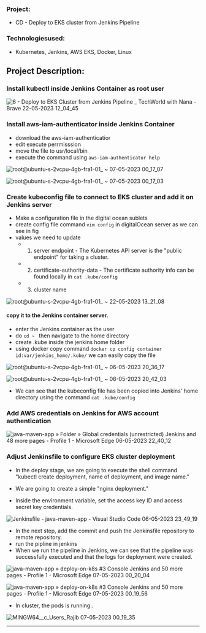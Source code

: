 ### Project:
* CD - Deploy to EKS cluster from Jenkins Pipeline 
### Technologiesused: 
* Kubernetes, Jenkins, AWS EKS, Docker, Linux 
## Project Description:

### Install kubectl inside Jenkins Container as root user


![6 - Deploy to EKS Cluster from Jenkins Pipeline _ TechWorld with Nana - Brave 22-05-2023 12_04_45](https://github.com/Rajib-Mardi/Kubernetes-on-AWS-EKS/assets/96679708/6f8569d8-aa8c-403a-aa63-9ed135a320dd)


### Install aws-iam-authenticator inside Jenkins Container
* download the aws-iam-authenticatior
* edit execute perrmisssion
* move the file to usr/local/bin
* execute the command using ```aws-iam-authenticator help```

![root@ubuntu-s-2vcpu-4gb-fra1-01_ ~ 07-05-2023 00_17_07](https://github.com/Rajib-Mardi/Kubernetes-on-AWS-EKS/assets/96679708/05d434bc-885f-4f25-9d1a-d8b67aeb6c11)


![root@ubuntu-s-2vcpu-4gb-fra1-01_ ~ 07-05-2023 00_17_03](https://github.com/Rajib-Mardi/Kubernetes-on-AWS-EKS/assets/96679708/950e9368-4511-46fc-b2cb-92412ca92994)


### Create kubeconfig file to connect to EKS cluster and add it on Jenkins server

* Make a configuration file in the digital ocean sublets 
* create config file command ```vim config``` in digitalOcean server as we can see in fig
* values we need to update
   * 1.  server endpoint - The Kubernetes API server is the "public endpoint" for taking a cluster.
   * 2. certificate-authority-data - The certificate authority info can be found locally in ```cat .kube/config ```
   * 3. cluster name


![root@ubuntu-s-2vcpu-4gb-fra1-01_ ~ 22-05-2023 13_21_08](https://github.com/Rajib-Mardi/Kubernetes-on-AWS-EKS/assets/96679708/e473e0a6-e962-4d2f-88d2-3a2f864c55f6)


####  copy it to the Jenkins container server.

* enter the Jenkins container as the user
* do ```cd ~ ``` then navigate to the home directory
* create .kube inside the jenkins home folder
* using docker copy command ``` docker cp config container id:var/jenkins_home/.kube/ ``` we can easily copy  the file

![root@ubuntu-s-2vcpu-4gb-fra1-01_ ~ 06-05-2023 20_36_17](https://github.com/Rajib-Mardi/Kubernetes-on-AWS-EKS/assets/96679708/99c4d885-fb15-4521-b389-31f8c0872214)

![root@ubuntu-s-2vcpu-4gb-fra1-01_ ~ 06-05-2023 20_42_03](https://github.com/Rajib-Mardi/Kubernetes-on-AWS-EKS/assets/96679708/ebe21fd3-cdeb-442f-8330-747641f00559)


* We can see that the kubeconfig file has been copied into Jenkins' home directory using the command ``` cat .kube/config  ```

### Add AWS credentials on Jenkins for AWS account authentication

 ![java-maven-app » Folder » Global credentials (unrestricted)  Jenkins  and 48 more pages - Profile 1 - Microsoft​ Edge 06-05-2023 22_40_12](https://github.com/Rajib-Mardi/Kubernetes-on-AWS-EKS/assets/96679708/68febc48-2c42-469d-9512-e74c61da18d8)


### Adjust Jenkinsfile to configure EKS cluster deployment 

* In the deploy stage, we are going to execute the shell command "kubectl create deployment, name of deployment, and image name."
* We are going to create a simple "nginx deployment."

* Inside the environment variable, set the access key ID and access secret key credentials.

![Jenkinsfile - java-maven-app - Visual Studio Code 06-05-2023 23_49_19](https://github.com/Rajib-Mardi/Kubernetes-on-AWS-EKS/assets/96679708/3b22d3f7-9fa8-4122-bc88-699455388ed2)

 
 
  * In the next step, add the commit and push the Jenkinsfile repository to remote repository.
* run the pipline in jenkins
* When we run the pipeline in Jenkins, we can see that the pipeline was successfully executed and that the logs for deployment were created.

![java-maven-app » deploy-on-k8s #3 Console  Jenkins  and 50 more pages - Profile 1 - Microsoft​ Edge 07-05-2023 00_20_04](https://github.com/Rajib-Mardi/Kubernetes-on-AWS-EKS/assets/96679708/2004f8c5-05a1-4c6e-891f-cb0dac7ba6d1)


![java-maven-app » deploy-on-k8s #3 Console  Jenkins  and 50 more pages - Profile 1 - Microsoft​ Edge 07-05-2023 00_19_56](https://github.com/Rajib-Mardi/Kubernetes-on-AWS-EKS/assets/96679708/755d39ef-8998-411f-9de2-451b5f8e7d64)


* In cluster, the  pods is  running..


![MINGW64__c_Users_Rajib 07-05-2023 00_19_35](https://github.com/Rajib-Mardi/Kubernetes-on-AWS-EKS/assets/96679708/79143a2d-830b-4900-8959-6311380e6fc3)


-----------------------------------------------------------------------

